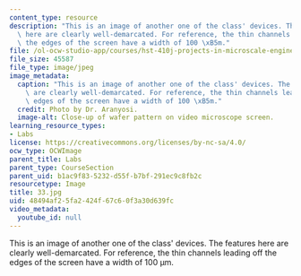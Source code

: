 ```yaml
---
content_type: resource
description: "This is an image of another one of the class' devices. The features\
  \ here are clearly well-demarcated. For reference, the thin channels leading off\
  \ the edges of the screen have a width of 100 \xB5m."
file: /ol-ocw-studio-app/courses/hst-410j-projects-in-microscale-engineering-for-the-life-sciences-spring-2007/48494af25fa2424f67c60f3a30d639fc_33.jpg
file_size: 45587
file_type: image/jpeg
image_metadata:
  caption: "This is an image of another one of the class' devices. The features here\
    \ are clearly well-demarcated. For reference, the thin channels leading off the\
    \ edges of the screen have a width of 100 \xB5m."
  credit: Photo by Dr. Aranyosi.
  image-alt: Close-up of wafer pattern on video microscope screen.
learning_resource_types:
- Labs
license: https://creativecommons.org/licenses/by-nc-sa/4.0/
ocw_type: OCWImage
parent_title: Labs
parent_type: CourseSection
parent_uid: b1ac9f83-5232-d55f-b7bf-291ec9c8fb2c
resourcetype: Image
title: 33.jpg
uid: 48494af2-5fa2-424f-67c6-0f3a30d639fc
video_metadata:
  youtube_id: null
---
```

This is an image of another one of the class' devices. The features here are clearly well-demarcated. For reference, the thin channels leading off the edges of the screen have a width of 100 µm.